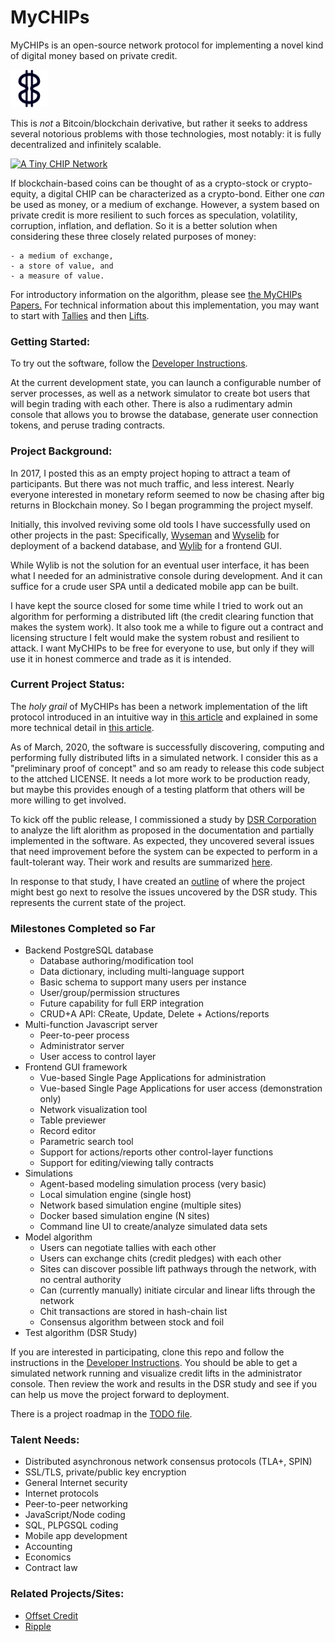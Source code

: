 # MyCHIPs
MyCHIPs is an open-source network protocol for implementing a novel kind of digital money based on private credit.

<img src="doc/chip.svg" alt="A CHIP" width="60"/>

This is *not* a Bitcoin/blockchain derivative, but rather it seeks to address
several notorious problems with those technologies, most notably: it is fully decentralized and infinitely scalable.

[![A Tiny CHIP Network](http://gotchoices.org/figures/money_ac.svg)](http://gotchoices.org/mychips/acdc.html)

If blockchain-based coins can be thought of as a crypto-stock or crypto-equity, a digital CHIP can be characterized as a crypto-bond.
Either one _can_ be used as money, or a medium of exchange.
However, a system based on private credit is more resilient to such forces as speculation, volatility, corruption, inflation, and deflation.
So it is a better solution when considering these three closely related purposes of money:

    - a medium of exchange,
    - a store of value, and 
    - a measure of value.

For introductory information on the algorithm, please see [the MyCHIPs Papers.](http://gotchoices.org/mychips/intro.html)
For technical information about this implementation, you may want to start with
[Tallies](doc/Tallies) and then
[Lifts](doc/Lifts).

### Getting Started:
To try out the software, follow the [Developer Instructions](doc/Development).

At the current development state, you can launch a configurable number of server processes, as well as a network simulator to create bot users that will begin trading with each other.
There is also a rudimentary admin console that allows you to browse the database, generate user connection tokens, and peruse trading contracts.

### Project Background:
In 2017, I posted this as an empty project hoping to attract a team of participants.
But there was not much traffic, and less interest.
Nearly everyone interested in monetary reform seemed to now be chasing after big returns in Blockchain money.
So I began programming the project myself.

Initially, this involved reviving some old tools I have successfully used on other projects in the past:
Specifically, [Wyseman](http://github.com/gotchoices/wyseman) and
[Wyselib](http://github.com/gotchoices/wyselib) for deployment of a backend database, and
[Wylib](http://github.com/gotchoices/wylib) for a frontend GUI.

While Wylib is not the solution for an eventual user interface, it has been what I needed for an administrative console during development.
And it can suffice for a crude user SPA until a dedicated mobile app can be built.

I have kept the source closed for some time while I tried to work out an algorithm for performing a distributed lift (the credit clearing function that makes the system work).
It also took me a while to figure out a contract and licensing structure I felt would make the system robust and resilient to attack.
I want MyCHIPs to be free for everyone to use, but only if they will use it in honest commerce and trade as it is intended.

### Current Project Status:
The _holy grail_ of MyCHIPs has been a network implementation of the lift protocol introduced in an intuitive way
in [this article](http://gotchoices.org/mychips/coupon.html) and explained in some more technical detail 
in [this article](http://gotchoices.org/mychips/acdc.html).

As of March, 2020, the software is successfully discovering, computing and performing fully distributed lifts in a simulated network.
I consider this as a "preliminary proof of concept" and so am ready to release this code subject to the attched LICENSE.
It needs a lot more work to be production ready, but maybe this provides enough of a testing platform that others will be more willing to get involved.

To kick off the public release, I commissioned a study by [DSR Corporation](https://en.dsr-corporation.com/) to analyze the lift alorithm as proposed in the documentation and partially implemented in the software.
As expected, they uncovered several issues that need improvement before the system can be expected to perform in a fault-tolerant way.
Their work and results are summarized [here](test/analysis/dsr/phase-1/results.md).

In response to that study, I have created an [outline](doc/Safety) of where the project might best go next to resolve the issues uncovered by the DSR study.
This represents the current state of the project.

### Milestones Completed so Far

- Backend PostgreSQL database
  - Database authoring/modification tool
  - Data dictionary, including multi-language support
  - Basic schema to support many users per instance
  - User/group/permission structures
  - Future capability for full ERP integration
  - CRUD+A API: CReate, Update, Delete + Actions/reports
- Multi-function Javascript server
  - Peer-to-peer process
  - Administrator server
  - User access to control layer
- Frontend GUI framework
  - Vue-based Single Page Applications for administration
  - Vue-based Single Page Applications for user access (demonstration only)
  - Network visualization tool
  - Table previewer
  - Record editor
  - Parametric search tool
  - Support for actions/reports other control-layer functions
  - Support for editing/viewing tally contracts
- Simulations
  - Agent-based modeling simulation process (very basic)
  - Local simulation engine (single host)
  - Network based simulation engine (multiple sites)
  - Docker based simulation engine (N sites)
  - Command line UI to create/analyze simulated data sets
- Model algorithm
  - Users can negotiate tallies with each other
  - Users can exchange chits (credit pledges) with each other
  - Sites can discover possible lift pathways through the network, with no central authority
  - Can (currently manually) initiate circular and linear lifts through the network
  - Chit transactions are stored in hash-chain list
  - Consensus algorithm between stock and foil
- Test algorithm (DSR Study)

If you are interested in participating, clone this repo and follow the instructions in the [Developer Instructions](doc/Development).
You should be able to get a simulated network running and visualize credit lifts in the administrator console.
Then review the work and results in the DSR study and see if you can help us move the project forward to deployment.

There is a project roadmap in the [TODO file](TODO).

### Talent Needs:
- Distributed asynchronous network consensus protocols (TLA+, SPIN)
- SSL/TLS, private/public key encryption
- General Internet security
- Internet protocols
- Peer-to-peer networking
- JavaScript/Node coding
- SQL, PLPGSQL coding
- Mobile app development
- Accounting
- Economics
- Contract law

### Related Projects/Sites:
- [Offset Credit](http://offsetcredit.org)
- [Ripple](http://ripple.com)
